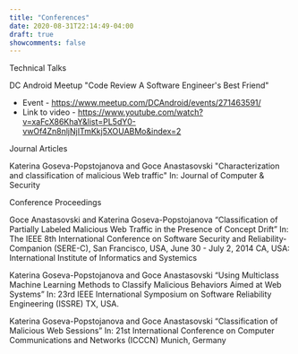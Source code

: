 ```yaml
---
title: "Conferences"
date: 2020-08-31T22:14:49-04:00
draft: true
showcomments: false
---
```


Technical Talks

DC Android Meetup "Code Review A Software Engineer's Best Friend"
* Event - https://www.meetup.com/DCAndroid/events/271463591/
* Link to video - https://www.youtube.com/watch?v=xaFcX86KhaY&list=PL5dY0-vwOf4Zn8nljNjITmKkj5XOUABMo&index=2

Journal Articles

Katerina Goseva-Popstojanova and Goce Anastasovski "Characterization and classification of malicious Web traffic" In: Journal of Computer & Security

Conference Proceedings

Goce Anastasovski and Katerina Goseva-Popstojanova “Classification of Partially Labeled Malicious Web Traffic in the Presence of Concept Drift” In: The IEEE 8th International Conference on Software Security and Reliability-Companion (SERE-C), San Francisco, USA, June 30 - July 2, 2014 CA, USA: International Institute of Informatics and Systemics

Katerina Goseva-Popstojanova and Goce Anastasovski “Using Multiclass Machine Learning Methods to Classify Malicious Behaviors Aimed at Web Systems” In: 23rd IEEE International Symposium on Software Reliability Engineering (ISSRE) TX, USA.

Katerina Goseva-Popstojanova and Goce Anastasovski “Classification of Malicious Web Sessions” In: 21st International Conference on Computer Communications and Networks (ICCCN) Munich, Germany


